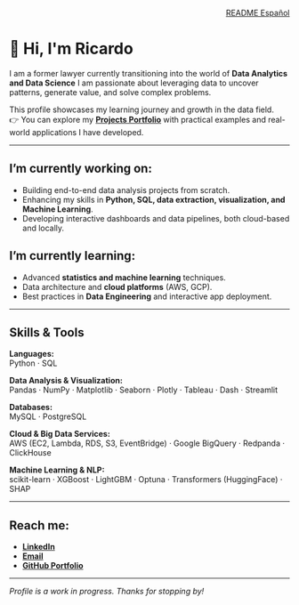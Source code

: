 <p align="right">
  <a href="https://github.com/Ricardouchub/README.md">
    README Español
  </a>
</p>

# 👋 Hi, I'm Ricardo

I am a former lawyer currently transitioning into the world of **Data Analytics and Data Science**
I am passionate about leveraging data to uncover patterns, generate value, and solve complex problems.

This profile showcases my learning journey and growth in the data field.  
👉 You can explore my **[Projects Portfolio](https://github.com/Ricardouchub/Portafolio/blob/main/README-portfolio-english.md)** with practical examples and real-world applications I have developed.

---

## I’m currently working on:
- Building end-to-end data analysis projects from scratch.
- Enhancing my skills in **Python, SQL, data extraction, visualization, and Machine Learning**.
- Developing interactive dashboards and data pipelines, both cloud-based and locally.

## I’m currently learning:
- Advanced **statistics and machine learning** techniques.
- Data architecture and **cloud platforms** (AWS, GCP).
- Best practices in **Data Engineering** and interactive app deployment.

---

##  Skills & Tools

**Languages:**  
Python · SQL  

**Data Analysis & Visualization:**  
Pandas · NumPy · Matplotlib · Seaborn · Plotly · Tableau · Dash · Streamlit  

**Databases:**  
MySQL · PostgreSQL  

**Cloud & Big Data Services:**  
AWS (EC2, Lambda, RDS, S3, EventBridge) · Google BigQuery · Redpanda · ClickHouse  

**Machine Learning & NLP:**  
scikit-learn · XGBoost · LightGBM · Optuna · Transformers (HuggingFace) · SHAP  

---

## Reach me:
- **[LinkedIn](https://www.linkedin.com/in/ricardourdanetacastro/)**
- **[Email](mailto:ricardourdanetacastro@gmail.com)**
- **[GitHub Portfolio](https://github.com/Ricardouchub?tab=repositories)**

---

*Profile is a work in progress. Thanks for stopping by!*
